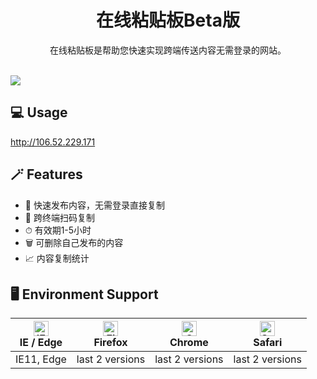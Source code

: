 
<h1 align="center">在线粘贴板Beta版</h1>

<div align="center">
  在线粘贴板是帮助您快速实现跨端传送内容无需登录的网站。
</div>

<br>

[![](http://106.52.229.171/static/imgs/1.jpg)](http://106.52.229.171)

## 💻 Usage

http://106.52.229.171


## 🪄 Features

- 🚀 快速发布内容，无需登录直接复制
- 📱 跨终端扫码复制
- ⏱ 有效期1-5小时
- 🗑 可删除自己发布的内容
- 📈 内容复制统计

## 🖥 Environment Support

| [<img src="https://raw.githubusercontent.com/alrra/browser-logos/master/src/edge/edge_48x48.png" alt="IE / Edge" width="24px" height="24px" />](http://godban.github.io/browsers-support-badges/)<br>IE / Edge | [<img src="https://raw.githubusercontent.com/alrra/browser-logos/master/src/firefox/firefox_48x48.png" alt="Firefox" width="24px" height="24px" />](http://godban.github.io/browsers-support-badges/)<br>Firefox | [<img src="https://raw.githubusercontent.com/alrra/browser-logos/master/src/chrome/chrome_48x48.png" alt="Chrome" width="24px" height="24px" />](http://godban.github.io/browsers-support-badges/)<br>Chrome | [<img src="https://raw.githubusercontent.com/alrra/browser-logos/master/src/safari/safari_48x48.png" alt="Safari" width="24px" height="24px" />](http://godban.github.io/browsers-support-badges/)<br>Safari 
| --- | --- | --- | --- | 
| IE11, Edge | last 2 versions | last 2 versions | last 2 versions |
